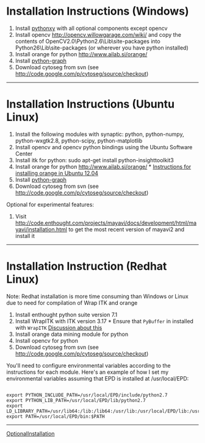 # Installation Instructions (Windows) #
  1. Install [pythonxy](http://www.pythonxy.com) with all optional components except opencv
  1. Install opencv http://opencv.willowgarage.com/wiki/ and copy the contents of OpenCV2.0\Python2.6\Lib\site-packages into Python26\Lib\site-packages (or wherever you have python installed)
  1. Install orange for python http://www.ailab.si/orange/
  1. Install [python-graph](http://code.google.com/p/python-graph/)
  1. Download cytoseg from svn (see http://code.google.com/p/cytoseg/source/checkout)


---

# Installation Instructions (Ubuntu Linux) #
  1. Install the following modules with synaptic: python, python-numpy, python-wxgtk2.8, python-scipy, python-matplotlib
  1. Install opencv and opencv python bindings using the Ubuntu Software Center
  1. Install itk for python: sudo apt-get install python-insighttoolkit3
  1. Install orange for python http://www.ailab.si/orange/
    * [Instructions for installing orange in Ubuntu 12.04](http://manojbits.wordpress.com/2012/09/25/installing-orange-in-ubuntu-12-04/)
  1. Install [python-graph](http://code.google.com/p/python-graph/)
  1. Download cytoseg from svn (see http://code.google.com/p/cytoseg/source/checkout)

Optional for experimental features:
  1. Visit http://code.enthought.com/projects/mayavi/docs/development/html/mayavi/installation.html to get the most recent version of mayavi2 and install it



---

# Installation Instruction (Redhat Linux) #

Note: Redhat installation is more time consuming than Windows or Linux due to need for compilation of Wrap ITK and orange

  1. Install enthought python suite version 7.1
  1. Install WrapITK with ITK version 3.17
    * Ensure that `PyBuffer` in installed with `WrapITK` [Discussion about this](http://old.nabble.com/How-to-build-ITK%2BWrapITK-python%2BPyBuffer--td27078096.html)
  1. Install orange data mining module for python
  1. Install opencv for python
  1. Download cytoseg from svn (see http://code.google.com/p/cytoseg/source/checkout)

You'll need to configure environmental variables according to the instructions for each module. Here's an example of how I set my environmental variables assuming that EPD is installed at /usr/local/EPD:

```

export PYTHON_INCLUDE_PATH=/usr/local/EPD/include/python2.7
export PYTHON_LIB_PATH=/usr/local/EPD/lib/python2.7
export LD_LIBRARY_PATH=/usr/lib64:/lib:/lib64:/usr/lib:/usr/local/EPD/lib:/usr/local/lib/InsightToolkit:/usr/local/lib/InsightToolkit/WrapITK/lib
export PATH=/usr/local/EPD/bin:$PATH
```


---

[OptionalInstallation](OptionalInstallation.md)